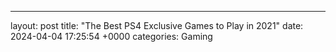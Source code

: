 ---
layout: post
title: "The Best PS4 Exclusive Games to Play in 2021"
date:   2024-04-04 17:25:54 +0000
categories: Gaming
